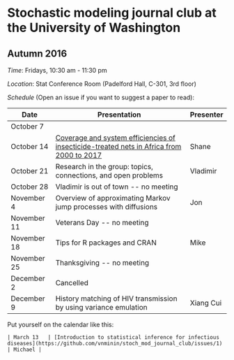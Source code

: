 # Stochastic modeling journal club at the University of Washington

## Autumn 2016

*Time*: Fridays, 10:30 am - 11:30 pm

*Location*: Stat Conference Room (Padelford Hall, C-301, 3rd floor)

*Schedule* (Open an issue if you want to suggest a paper to read):

| Date | Presentation | Presenter |
|------|--------------|-----------|
| October 7 |  |  |
| October 14 | [Coverage and system efficiencies of insecticide-treated nets in Africa from 2000 to 2017](https://elifesciences.org/content/4/e09672) |Shane |
| October 21 |Research in the group: topics, connections, and open problems |Vladimir |
| October 28 |Vladimir is out of town -- no meeting | |
| November 4 |Overview of approximating Markov jump processes with diffusions |Jon |
| November 11 | Veterans Day -- no meeting | |
| November 18 | Tips for R packages and CRAN | Mike |
| November 25 | Thanksgiving -- no meeting | |
| December 2 | Cancelled | |
| December 9 | History matching of HIV transmission by using variance emulation | Xiang Cui |

Put yourself on the calendar like this:
```
| March 13   | [Introduction to statistical inference for infectious diseases](https://github.com/vnminin/stoch_mod_journal_club/issues/1) | Michael |
```
